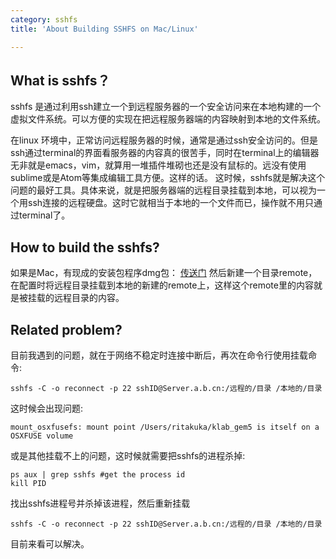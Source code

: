 ```yaml
---
category: sshfs
title: 'About Building SSHFS on Mac/Linux'

---
```


## What is sshfs？

sshfs 是通过利用ssh建立一个到远程服务器的一个安全访问来在本地构建的一个虚拟文件系统。可以方便的实现在把远程服务器端的内容映射到本地的文件系统。

在linux 环境中，正常访问远程服务器的时候，通常是通过ssh安全访问的。但是ssh通过terminal的界面看服务器的内容真的很苦手，同时在terminal上的编辑器无非就是emacs，vim，就算用一堆插件堆砌也还是没有鼠标的。远没有使用sublime或是Atom等集成编辑工具方便。这样的话。 这时候，sshfs就是解决这个问题的最好工具。具体来说，就是把服务器端的远程目录挂载到本地，可以视为一个用ssh连接的远程硬盘。这时它就相当于本地的一个文件而已，操作就不用只通过terminal了。

## How to build the sshfs?

如果是Mac，有现成的安装包程序dmg包：
[传送门]( https://code.google.com/archive/p/macfuse/downloads )
然后新建一个目录remote，在配置时将远程目录挂载到本地的新建的remote上，这样这个remote里的内容就是被挂载的远程目录的内容。

## Related problem?

目前我遇到的问题，就在于网络不稳定时连接中断后，再次在命令行使用挂载命令:
```shell
sshfs -C -o reconnect -p 22 sshID@Server.a.b.cn:/远程的/目录 /本地的/目录
```

这时候会出现问题:
```shell
mount_osxfusefs: mount point /Users/ritakuka/klab_gem5 is itself on a OSXFUSE volume
```

或是其他挂载不上的问题，这时候就需要把sshfs的进程杀掉:
```shell
ps aux | grep sshfs #get the process id
kill PID
```

找出sshfs进程号并杀掉该进程，然后重新挂载
```shell
sshfs -C -o reconnect -p 22 sshID@Server.a.b.cn:/远程的/目录 /本地的/目录
```

目前来看可以解决。
